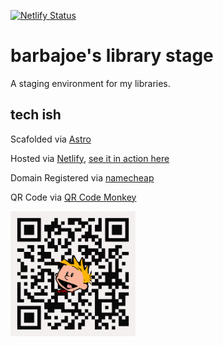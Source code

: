 [![Netlify Status](https://api.netlify.com/api/v1/badges/d7428821-71ab-40e4-b778-9d7db9aefc0c/deploy-status)](https://app.netlify.com/sites/lib-staging/deploys)

# barbajoe's library stage

A staging environment for my libraries.

## tech ish

Scafolded via [Astro](https://astro.build/)

Hosted via [Netlify](https://www.netlify.com/), [see it in action here](https://lib-staging.barbajoe.tech/)

Domain Registered via [namecheap](https://www.namecheap.com/)

QR Code via [QR Code Monkey](https://www.qrcode-monkey.com/)

<img alt="QR Code" src="./barbajoe-lib-staging-homepage.svg" width="200" />
